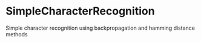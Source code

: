# SimpleCharacterRecognition
Simple character recognition using backpropagation and hamming distance methods
